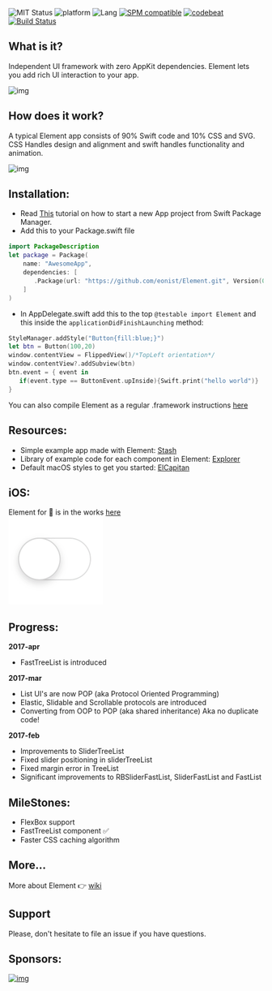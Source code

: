 ![MIT Status](https://img.shields.io/badge/License-MIT-lightgrey.svg?maxAge=2592000) ![platform](https://img.shields.io/badge/os-macOS-blue.svg) ![Lang](https://img.shields.io/badge/Swift-3.0.1-orange.svg) [![SPM  compatible](https://img.shields.io/badge/SPM-compatible-orange.svg)](https://github.com/apple/swift-package-manager) [![codebeat](https://codebeat.co/badges/2de7a2a5-91d5-401e-8913-8f1993affd55)](https://codebeat.co/projects/github-com-eonist-element) [![Build Status](https://travis-ci.org/stylekit/Element-tests.svg?branch=master)](https://travis-ci.org/stylekit/Element-tests)


## What is it?
Independent UI framework with zero AppKit dependencies. Element lets you add rich UI interaction to your app.

<img width="608" alt="img" src="https://raw.githubusercontent.com/stylekit/img/master/progressindicator2_trim.mp4.gif">

## How does it work?
A typical Element app consists of 90% Swift code and 10% CSS and SVG. CSS Handles design and alignment and swift handles functionality and animation.   

<img width="700" alt="img" src="https://rawgit.com/stylekit/img/master/Style_diagram.svg">

## Installation:
- Read  [This](http://stylekit.org/blog/2017/02/05/Xcode-and-spm/)  tutorial on how to start a new App project from Swift Package Manager.
- Add this to your Package.swift file

```swift
import PackageDescription
let package = Package(
    name: "AwesomeApp",
    dependencies: [
	   .Package(url: "https://github.com/eonist/Element.git", Version(0, 0, 0, prereleaseIdentifiers: ["alpha", "5"]))
    ]
)
```

- In AppDelegate.swift add this to the top ``@testable import Element`` and this inside the ``applicationDidFinishLaunching`` method:

```swift
StyleManager.addStyle("Button{fill:blue;}")
let btn = Button(100,20)
window.contentView = FlippedView()/*TopLeft orientation*/
window.contentView?.addSubview(btn)
btn.event = { event in
   if(event.type == ButtonEvent.upInside){Swift.print("hello world")} 
}
```
  
You can also compile Element as a regular .framework instructions [here](https://github.com/eonist/Element/wiki/framework-instructions) 

## Resources: 
- Simple example app made with Element: [Stash](https://github.com/stylekit/stash) 
- Library of example code for each component in Element: [Explorer](https://github.com/stylekit/explorer)  
- Default macOS styles to get you started: [ElCapitan](https://github.com/stylekit/ElCapitan)  

## iOS:
Element for 📱 is in the works [here](https://github.com/eonist/Element-iOS)   
<img width="186" alt="img" src="https://raw.githubusercontent.com/stylekit/img/master/switch8crop20fps.gif">  

## Progress:
**2017-apr**
- FastTreeList is introduced

**2017-mar** 
- List UI's are now POP (aka Protocol Oriented Programming)
- Elastic, Slidable and Scrollable protocols are introduced
- Converting from OOP to POP (aka shared inheritance) Aka no duplicate code!  

**2017-feb**  
- Improvements to SliderTreeList 
- Fixed slider positioning in sliderTreeList  
- Fixed margin error in TreeList  
- Significant improvements to RBSliderFastList, SliderFastList and FastList

## MileStones:
- FlexBox support
- FastTreeList component ✅
- Faster CSS caching algorithm 

## More...
More about Element 👉 [wiki](https://github.com/eonist/Element/wiki) 

## Support
Please, don't hesitate to file an issue if you have questions.

## Sponsors:
[<img width="150" alt="img" src="https://rawgit.com/stylekit/img/master/appcode-logo.svg">
](https://www.jetbrains.com/objc/) 

